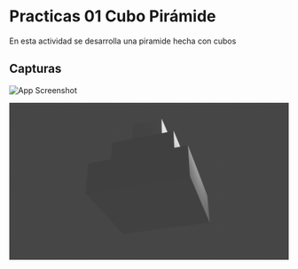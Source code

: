 
# Practicas 01 Cubo Pirámide 

En esta actividad se desarrolla una piramide hecha con cubos




## Capturas

![App Screenshot]("./Capturas/area.png")

![App Screenshot](./Capturas/final.png)
